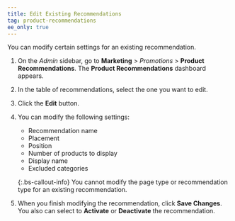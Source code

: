 ```yaml
---
title: Edit Existing Recommendations
tag: product-recommendations
ee_only: true
---
```


You can modify certain settings for an existing recommendation.

1. On the _Admin_ sidebar, go to **Marketing** > _Promotions_ > **Product Recommendations**. The **Product Recommendations** dashboard appears.

1. In the table of recommendations, select the one you want to edit.

1. Click the **Edit** button.

1. You can modify the following settings:

    -  Recommendation name
    -  Placement
    -  Position
    -  Number of products to display
    -  Display name
    -  Excluded categories

    {:.bs-callout-info}
    You cannot modify the page type or recommendation type for an existing recommendation.

1. When you finish modifying the recommendation, click **Save Changes**. You also can select to **Activate** or **Deactivate** the recommendation.
